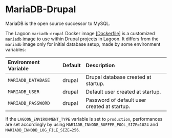 # MariaDB-Drupal

MariaDB is the open source successor to MySQL.

The Lagoon `mariadb-drupal` Docker image [\[Dockerfile\]](https://github.com/uselagoon/lagoon-images/blob/main/images/mariadb-drupal/Dockerfile) is a customized [`mariadb` image](./) to use within Drupal projects in Lagoon. It differs from the `mariadb` image only for initial database setup, made by some environment variables:

| Environment Variable | Default | Description |
| :--- | :--- | :--- |
| `MARIADB_DATABASE` | drupal | Drupal database created at startup. |
| `MARIADB_USER` | drupal | Default user created at startup. |
| `MARIADB_PASSWORD` | drupal | Password of default user created at startup. |

If the `LAGOON_ENVIRONMENT_TYPE` variable is set to `production`, performances are set accordingly by using `MARIADB_INNODB_BUFFER_POOL_SIZE=1024` and `MARIADB_INNODB_LOG_FILE_SIZE=256`.
